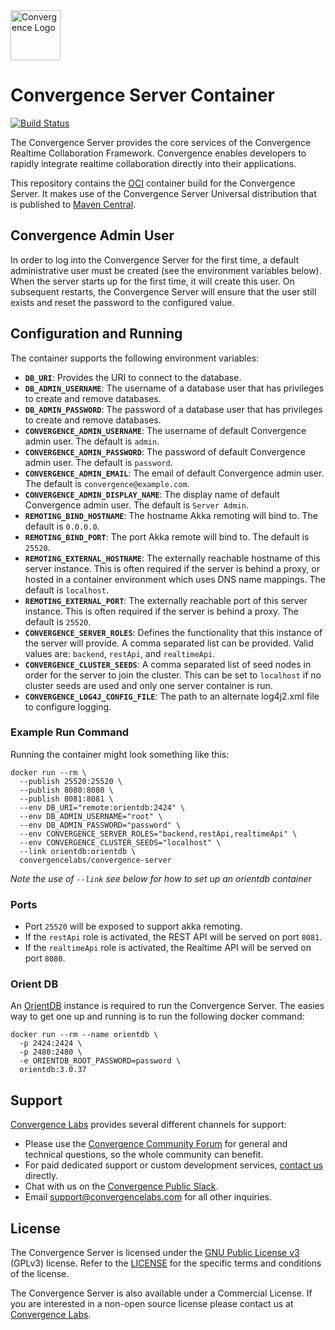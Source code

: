 <img alt="Convergence Logo" height="80" src="https://convergence.io/assets/img/convergence-logo.png" >

# Convergence Server Container
[![Build Status](https://travis-ci.org/convergencelabs/convergence-server-container.svg?branch=master)](https://travis-ci.org/convergencelabs/convergence-server-container)

The Convergence Server provides the core services of the Convergence Realtime Collaboration Framework. Convergence enables developers to rapidly integrate realtime collaboration directly into their applications.

This repository contains the [OCI](https://www.opencontainers.org/) container build for the Convergence Server. It makes use of the Convergence Server Universal distribution that is published to [Maven Central](https://repo1.maven.org/maven2/com/convergencelabs/convergence-server-universal/).

## Convergence Admin User
In order to log into the Convergence Server for the first time, a default administrative user must be created (see the environment variables below). When the server starts up for the first time, it will create this user. On subsequent restarts, the Convergence Server will ensure that the user still exists and reset the password to the configured value.

## Configuration and Running
The container supports the following environment variables:
- **`DB_URI`**: Provides the URI to connect to the database.
- **`DB_ADMIN_USERNAME`**: The username of a database user that has privileges to create and remove databases.
- **`DB_ADMIN_PASSWORD`**: The password of a database user that has privileges to create and remove databases.
- **`CONVERGENCE_ADMIN_USERNAME`**: The username of default Convergence admin user.  The default is `admin`.
- **`CONVERGENCE_ADMIN_PASSWORD`**: The password of default Convergence admin user.  The default is `password`.
- **`CONVERGENCE_ADMIN_EMAIL`**: The email of default Convergence admin user. The default is `convergence@example.com`.
- **`CONVERGENCE_ADMIN_DISPLAY_NAME`**: The display name of default Convergence admin user. The default is `Server Admin`.
- **`REMOTING_BIND_HOSTNAME`**: The hostname Akka remoting will bind to. The default is `0.0.0.0`.
- **`REMOTING_BIND_PORT`**: The port Akka remote will bind to. The default is `25520`.
- **`REMOTING_EXTERNAL_HOSTNAME`**: The externally reachable hostname of this server instance. This is often required if the server is behind a proxy, or hosted in a container environment which uses DNS name mappings.  The default is `localhost`.
- **`REMOTING_EXTERNAL_PORT`**: The externally reachable port of this server instance. This is often required if the server is behind a proxy.  The default is `25520`.
- **`CONVERGENCE_SERVER_ROLES`**: Defines the functionality that this instance of the server will provide. A comma separated list can be provided. Valid values are: `backend`, `restApi`, and `realtimeApi`.
- **`CONVERGENCE_CLUSTER_SEEDS`**: A comma separated list of seed nodes in order for the server to join the cluster. This can be set to `localhost` if no cluster seeds are used and only one server container is run.
- **`CONVERGENCE_LOG4J_CONFIG_FILE`**: The path to an alternate log4j2.xml file to configure logging.

### Example Run Command
Running the container might look something like this:

```shell script
docker run --rm \
  --publish 25520:25520 \
  --publish 8080:8080 \
  --publish 8081:8081 \
  --env DB_URI="remote:orientdb:2424" \
  --env DB_ADMIN_USERNAME="root" \
  --env DB_ADMIN_PASSWORD="password" \
  --env CONVERGENCE_SERVER_ROLES="backend,restApi,realtimeApi" \
  --env CONVERGENCE_CLUSTER_SEEDS="localhost" \
  --link orientdb:orientdb \
  convergencelabs/convergence-server
```

*Note the use of `--link` see below for how to set up an orientdb container*

### Ports
- Port `25520` will be exposed to support akka remoting.
- If the `restApi` role is activated, the REST API will be served on port `8081`.
- If the `realtimeApi` role is activated, the Realtime API will be served on port `8080`.

### Orient DB
An [OrientDB](https://github.com/orientechnologies/orientdb) instance is required to run the Convergence Server.  The easies way to get one up and running is to run the following docker command:

```shell script
docker run --rm --name orientdb \
  -p 2424:2424 \
  -p 2480:2480 \
  -e ORIENTDB_ROOT_PASSWORD=password \
  orientdb:3.0.37
```

## Support
[Convergence Labs](https://convergencelabs.com) provides several different channels for support:

- Please use the [Convergence Community Forum](https://forum.convergence.io) for general and technical questions, so the whole community can benefit.
- For paid dedicated support or custom development services, [contact us](https://convergence.io/contact-sales/) directly.
- Chat with us on the [Convergence Public Slack](https://slack.convergence.io).
- Email <support@convergencelabs.com> for all other inquiries.

## License
The Convergence Server is licensed under the [GNU Public License v3](LICENSE) (GPLv3) license. Refer to the [LICENSE](LICENSE) for the specific terms and conditions of the license.

The Convergence Server is also available under a Commercial License. If you are interested in a non-open source license please contact us at [Convergence Labs](https://convergencelabs.com).
